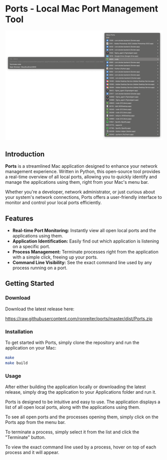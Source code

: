 # Ports - Local Mac Port Management Tool

![Ports Screenshot](ports.png)

## Introduction
**Ports** is a streamlined Mac application designed to enhance your network management experience. 
Written in Python, this open-source tool provides a real-time overview of all local ports, 
allowing you to quickly identify and manage the applications using them, right from your Mac's menu bar.

Whether you're a developer, network administrator, or just curious about your system's network connections,
Ports offers a user-friendly interface to monitor and control your local ports efficiently.

## Features
- **Real-time Port Monitoring:** Instantly view all open local ports and the applications using them.
- **Application Identification:** Easily find out which application is listening on a specific port.
- **Process Management:** Terminate processes right from the application with a simple click, freeing up your ports.
- **Command Line Visibility:** See the exact command line used by any process running on a port.

## Getting Started

### Download

Download the latest release here:

https://raw.githubusercontent.com/ronreiter/ports/master/dist/Ports.zip

### Installation
To get started with Ports, simply clone the repository and run the application on your Mac:

```bash
make
make build
```

### Usage
After either building the application locally or downloading the latest release, 
simply drag the application to your Applications folder and run it.

Ports is designed to be intuitive and easy to use. The application  displays a list of all open local ports, 
along with the applications using them. 

To see all open ports and the processes opening them, simply click on the Ports app from the menu bar.

To terminate a process, simply select it from the list and click the "Terminate" button. 

To view the exact command line used by a process, hover on top of each process and it will appear.